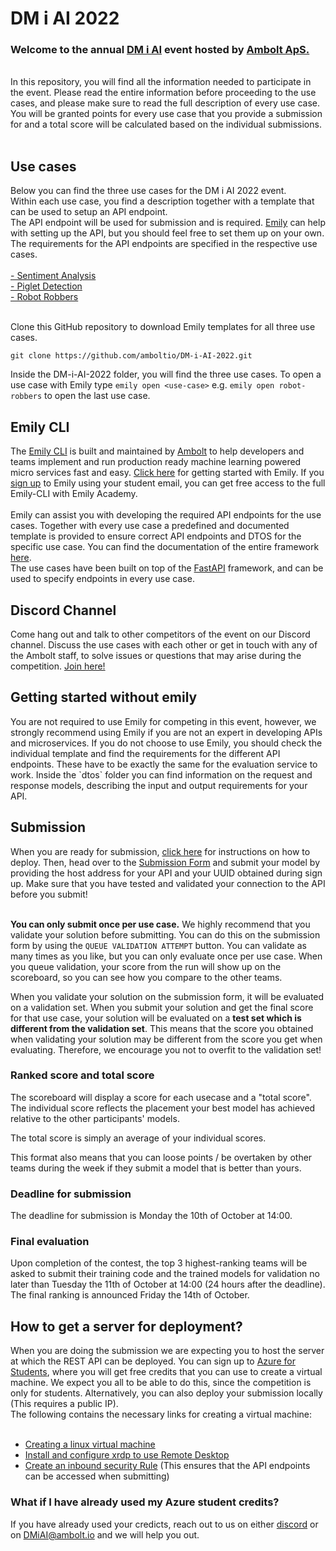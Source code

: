# DM i AI 2022
<h3>Welcome to the annual <a href="https://dmiai.dk/">DM i AI</a> event hosted by <a href="https://ambolt.io/">Ambolt ApS.</a></h3> <br>
In this repository, you will find all the information needed to participate in the event. Please read the entire information before proceeding to the use cases, and please make sure to read the full description of every use case. You will be granted points for every use case that you provide a submission for and a total score will be calculated based on the individual submissions. <br> <br>


<h2>Use cases</h2>
Below you can find the three use cases for the DM i AI 2022 event. <br>
Within each use case, you find a description together with a template that can be used to setup an API endpoint. <br> 
The API endpoint will be used for submission and is required. <a href="https://ambolt.io/download/">Emily</a> can help with setting up the API, but you should feel free to set them up on your own. The requirements for the API endpoints are specified in the respective use cases. <br> <br>
<a href="https://github.com/amboltio/DM-i-AI-2022/tree/main/sentiment-analysis">- Sentiment Analysis</a> <br>
<a href="https://github.com/amboltio/DM-i-AI-2022/tree/main/piglet-detection">- Piglet Detection</a> <br>
<a href="https://github.com/amboltio/DM-i-AI-2022/tree/main/robot-robbers">- Robot Robbers</a> <br> <br>

Clone this GitHub repository to download Emily templates for all three use cases.
```
git clone https://github.com/amboltio/DM-i-AI-2022.git
```
Inside the DM-i-AI-2022 folder, you will find the three use cases. To open a use case with Emily type `emily open <use-case>` e.g. `emily open robot-robbers` to open the last use case.

<h2>Emily CLI</h2>
The <a href="https://ambolt.io/emily-ai/">Emily CLI</a> is built and maintained by <a href="https://ambolt.io/">Ambolt</a> to help developers and teams implement and run production ready machine learning powered micro services fast and easy. <a href="https://emily.ambolt.io/docs/latest">Click here</a> for getting started with Emily. If you <a href="https://emily.ambolt.io/register">sign up</a> to Emily using your student email, you can get free access to the full Emily-CLI with Emily Academy. <br> <br>
Emily can assist you with developing the required API endpoints for the use cases. Together with every use case a predefined and documented template is provided to ensure correct API endpoints and DTOS for the specific use case. You can find the documentation of the entire framework <a href="https://emily.ambolt.io/docs/latest">here</a>. <br>
The use cases have been built on top of the <a href="https://fastapi.tiangolo.com/">FastAPI</a> framework, and can be used to specify endpoints in every use case.

<h2>Discord Channel</h2>
Come hang out and talk to other competitors of the event on our Discord channel. Discuss the use cases with each other or get in touch with any of the Ambolt staff, to solve issues or questions that may arise during the competition. <a href="https://discord.gg/QhTt4Me2AQ">Join here!</a> <br>

<h2>Getting started without emily</h2>
You are not required to use Emily for competing in this event, however, we strongly recommend using Emily if you are not an expert in developing APIs and microservices. If you do not choose to use Emily, you should check the individual template and find the requirements for the different API endpoints. These have to be exactly the same for the evaluation service to work. Inside the `dtos` folder you can find information on the request and response models, describing the input and output requirements for your API. 

<h2>Submission</h2>
When you are ready for submission, <a href="https://emily.ambolt.io/docs/latest/cli/emily/deploy">click here</a> for instructions on how to deploy. Then, head over to the <a href="https://cases.dmiai.dk/">Submission Form</a> and submit your model by providing the host address for your API and your UUID obtained during sign up. Make sure that you have tested and validated your connection to the API before you submit!<br><br>

**You can only submit once per use case.** We highly recommend that you validate your solution before submitting. You can do this on the submission form by using the `QUEUE VALIDATION ATTEMPT` button. You can validate as many times as you like, but you can only evaluate once per use case. When you queue validation, your score from the run will show up on the scoreboard, so you can see how you compare to the other teams.

When you validate your solution on the submission form, it will be evaluated on a validation set. When you submit your solution and get the final score for that use case, your solution will be evaluated on a **test set which is different from the validation set**. This means that the score you obtained when validating your solution may be different from the score you get when evaluating. Therefore, we encourage you not to overfit to the validation set!

<h3>Ranked score and total score </h3>
The scoreboard will display a score for each usecase and a "total score".
The individual score reflects the placement your best model has achieved relative to the other participants' models.

The total score is simply an average of your individual scores.<br>

This format also means that you can loose points / be overtaken by other teams during the week if they submit a model that is better than yours. 

<h3>Deadline for submission</h3>
The deadline for submission is Monday the 10th of October at 14:00.

<h3>Final evaluation</h3>

Upon completion of the contest, the top 3 highest-ranking teams will be asked to submit their training code and the trained models for validation no later than Tuesday the 11th of October at 14:00 (24 hours after the deadline). The final ranking is announced Friday the 14th of October.

<h2>How to get a server for deployment?</h2>
When you are doing the submission we are expecting you to host the server at which the REST API can be deployed. You can sign up to <a href="https://azure.microsoft.com/da-dk/free/students/">Azure for Students</a>, where you will get free credits that you can use to create a virtual machine. We expect you all to be able to do this, since the competition is only for students. Alternatively, you can also deploy your submission locally (This requires a public IP). <br> 
The following contains the necessary links for creating a virtual machine: <br> <br>

* <a href="https://docs.microsoft.com/en-us/azure/virtual-machines/linux/quick-create-portal">Creating a linux virtual machine</a> <br>
* <a href="https://docs.microsoft.com/en-us/azure/virtual-machines/linux/use-remote-desktop">Install and configure xrdp to use Remote Desktop</a> <br>
* <a href="https://docs.microsoft.com/en-us/azure/virtual-machines/windows/nsg-quickstart-portal#create-an-inbound-security-rule">Create an inbound security Rule</a> (This ensures that the API endpoints can be accessed when submitting)<br>


<h3>What if I have already used my Azure student credits?</h3>
If you have already used your credicts, reach out to us on either <a href="https://discord.gg/QhTt4Me2AQ">discord</a> or on <a href="mailto:DMiAI@ambolt.io">DMiAI@ambolt.io</a> and we will help you out.<br>
